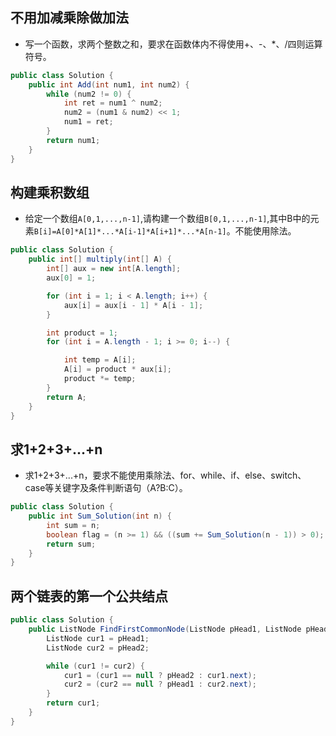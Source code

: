 ## 不用加减乘除做加法

* 写一个函数，求两个整数之和，要求在函数体内不得使用+、-、*、/四则运算符号。

```java
public class Solution {
    public int Add(int num1, int num2) {
        while (num2 != 0) {
            int ret = num1 ^ num2;
            num2 = (num1 & num2) << 1;
            num1 = ret;
        }
        return num1;
    }
}
```

## 构建乘积数组

* 给定一个数组`A[0,1,...,n-1]`,请构建一个数组`B[0,1,...,n-1]`,其中B中的元素`B[i]=A[0]*A[1]*...*A[i-1]*A[i+1]*...*A[n-1]`。不能使用除法。

```java
public class Solution {
    public int[] multiply(int[] A) {
        int[] aux = new int[A.length];
        aux[0] = 1;

        for (int i = 1; i < A.length; i++) {
            aux[i] = aux[i - 1] * A[i - 1];
        }

        int product = 1;
        for (int i = A.length - 1; i >= 0; i--) {

            int temp = A[i];
            A[i] = product * aux[i];
            product *= temp;
        }
        return A;
    }
}
```

## 求1+2+3+...+n

* 求1+2+3+...+n，要求不能使用乘除法、for、while、if、else、switch、case等关键字及条件判断语句（A?B:C）。

```java
public class Solution {
    public int Sum_Solution(int n) {
        int sum = n;
        boolean flag = (n >= 1) && ((sum += Sum_Solution(n - 1)) > 0);
        return sum;
    }
}
```

## 两个链表的第一个公共结点

```java
public class Solution {
    public ListNode FindFirstCommonNode(ListNode pHead1, ListNode pHead2) {
        ListNode cur1 = pHead1;
        ListNode cur2 = pHead2;

        while (cur1 != cur2) {
            cur1 = (cur1 == null ? pHead2 : cur1.next);
            cur2 = (cur2 == null ? pHead1 : cur2.next);
        }
        return cur1;
    }
}
```

